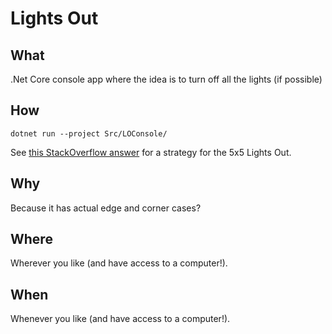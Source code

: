 # Lights Out

## What
.Net Core console app where the idea is to turn off all the lights (if possible)

## How
    dotnet run --project Src/LOConsole/

See [this StackOverflow answer](https://gaming.stackexchange.com/a/11125) for a strategy for the 5x5 Lights Out.

## Why
Because it has actual edge and corner cases?

## Where
Wherever you like (and have access to a computer!).

## When
Whenever you like (and have access to a computer!).